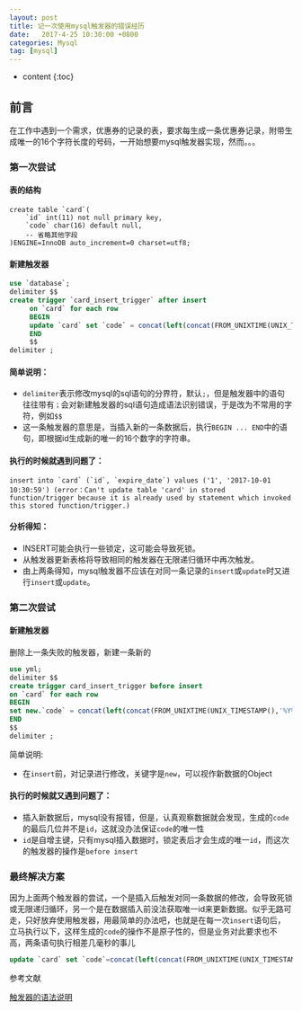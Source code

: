 ```yaml
---
layout: post
title: 记一次使用mysql触发器的错误经历
date:   2017-4-25 10:30:00 +0800
categories: Mysql 
tag: [mysql]
---
```


* content
{:toc}
 
## 前言

在工作中遇到一个需求，优惠券的记录的表，要求每生成一条优惠券记录，附带生成唯一的16个字符长度的号码，一开始想要mysql触发器实现，然而。。。

### 第一次尝试

#### 表的结构

```
create table `card`(
    `id` int(11) not null primary key,
    `code` char(16) default null,
    -- 省略其他字段
)ENGINE=InnoDB auto_increment=0 charset=utf8;

```

#### 新建触发器

```sql
use `database`;
delimiter $$
create trigger `card_insert_trigger` after insert
     on `card` for each row
     BEGIN
     update `card` set `code` = concat(left(concat(FROM_UNIXTIME(UNIX_TIMESTAMP(),'%Y%m%d'),floor(rand()*POWER(10,8))),16-length(`id`)),`id`)  where `code` is null or `code`='';
     END 
     $$
delimiter ;
```

#### 简单说明：

- `delimiter`表示修改mysql的sql语句的分界符，默认`;`，但是触发器中的语句往往带有`；`会对新建触发器的sql语句造成语法识别错误，于是改为不常用的字符，例如`$$`
- 这一条触发器的意思是，当插入新的一条数据后，执行`BEGIN ... END`中的语句，即根据id生成新的唯一的16个数字的字符串。

#### 执行的时候就遇到问题了：

```
insert into `card` (`id`, `expire_date`) values ('1', '2017-10-01 10:30:59') (error：Can't update table 'card' in stored function/trigger because it is already used by statement which invoked this stored function/trigger.)
```

#### 分析得知：

- INSERT可能会执行一些锁定，这可能会导致死锁。
- 从触发器更新表格将导致相同的触发器在无限递归循环中再次触发。
- 由上两条得知，mysql触发器不应该在对同一条记录的`insert`或`update`时又进行`insert`或`update`。

### 第二次尝试

#### 新建触发器

删除上一条失败的触发器，新建一条新的

```sql
use yml;
delimiter $$
create trigger card_insert_trigger before insert
on `card` for each row
BEGIN
set new.`code` = concat(left(concat(FROM_UNIXTIME(UNIX_TIMESTAMP(),'%Y%m%d'),floor(rand()*POWER(10,8))),16-length(new.`id`)),new.`id`);
END
$$
delimiter ;
```

简单说明:

- 在`insert`前，对记录进行修改，关键字是`new`，可以视作新数据的Object

#### 执行的时候就又遇到问题了：

- 插入新数据后，mysql没有报错，但是，认真观察数据就会发现，生成的`code`的最后几位并不是`id`，这就没办法保证`code`的唯一性　
- `id`是自增主键，只有mysql插入数据时，锁定表后才会生成的唯一`id`，而这次的触发器的操作是`before insert`

### 最终解决方案

因为上面两个触发器的尝试，一个是插入后触发对同一条数据的修改，会导致死锁或无限递归循环，另一个是在数据插入前没法获取唯一id来更新数据。似乎无路可走，只好放弃使用触发器，用最简单的办法吧，也就是在每一次`insert`语句后，立马执行以下，这样生成的`code`的操作不是原子性的，但是业务对此要求也不高，两条语句执行相差几毫秒的事儿

```sql
update `card` set `code`=concat(left(concat(FROM_UNIXTIME(UNIX_TIMESTAMP(),'%Y%m%d'),floor(rand()*POWER(10,8))),16-length(`id`)),`id`) where `code`='' or `code` is null;
```


参考文献

[触发器的语法说明](https://dev.mysql.com/doc/refman/5.7/en/trigger-syntax.html)